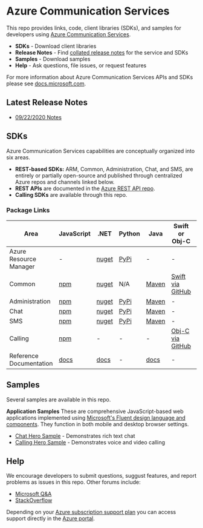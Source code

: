 # Azure Communication Services
This repo provides links, code, client libraries (SDKs), and samples for developers using [Azure Communication Services](https://azure.microsoft.com/en-us/services/communication-services/ ).

- **SDKs** - Download client libraries
- **Release Notes** - Find [collated release notes](https://github.com/Azure/Communication/tree/master/releasenotes) for the service and SDKs
- **Samples** - Download samples
- **Help** - Ask questions, file issues, or request features

For more information about Azure Communication Services APIs and SDKs please see [docs.microsoft.com](https://aka.ms/communication-services-docs).

## Latest Release Notes 
- [09/22/2020 Notes](./releasenotes/2020-September-22.md)

## SDKs

Azure Communication Services capabilities are conceptually organized into six areas. 
- **REST-based SDKs:** ARM, Common, Administration, Chat, and SMS, are entirely or partially open-source and published through centralized Azure repos and channels linked below. 
- **REST APIs** are documented in the [Azure REST API repo](https://github.com/Azure/azure-rest-api-specs).
- **Calling SDKs** are available through this repo. 

### Package Links


| Area           | JavaScript | .NET | Python | Java | Swift or Obj-C | Java (Android) | Other                          |
| -------------- | ---------- | ---- | ------ | ---- | -------------- | -------------- | ------------------------------ |
| Azure Resource Manager | -         | [nuget](https://www.nuget.org/packages/Azure.ResourceManager.Communication)    |   [PyPi](https://pypi.org/project/azure-mgmt-communication/)    |  -  | -              | -  | [Go via GitHub](https://github.com/Azure/azure-sdk-for-go/releases/tag/v46.3.0) |
| Common         | [npm](https://www.npmjs.com/package/@azure/communication-common)         | [nuget](https://www.nuget.org/packages/Azure.Communication.Common/)    | N/A      | [Maven](https://search.maven.org/search?q=a:azure-communication-common)   | [Swift via GitHub](https://github.com/Azure/azure-sdk-for-ios/releases/tag/1.0.0-beta.1)            | [Maven](https://search.maven.org/artifact/com.azure.android/azure-communication-common)             | -                              |
| Administration | [npm](https://www.npmjs.com/package/@azure/communication-administration)         | [nuget](https://www.nuget.org/packages/Azure.Communication.Administration)    | [PyPi](https://pypi.org/project/azure-communication-administration/)      | [Maven](https://search.maven.org/search?q=a:azure-communication-administration)   | -              | -              | -                            |
| Chat           | [npm](https://www.npmjs.com/package/@azure/communication-chat)        | [nuget](https://www.nuget.org/packages/Azure.Communication.Chat)     | [PyPi](https://pypi.org/project/azure-communication-chat/)     | [Maven](https://search.maven.org/search?q=a:azure-communication-chat)   | -  | -  | -                              |
| SMS            | [npm](https://www.npmjs.com/package/@azure/communication-sms)         | [nuget](https://www.nuget.org/packages/Azure.Communication.Sms)    | [PyPi](https://pypi.org/project/azure-communication-sms/)       | [Maven](https://search.maven.org/artifact/com.azure/azure-communication-sms)   | -              | -              | -                              |
| Calling        | [npm](https://www.npmjs.com/package/@azure/communication-calling)         | -      | -      | -     | [Obj-C via GitHub](https://github.com/Azure/Communication/releases/tag/v1.0.0-beta.2)     | [Maven](https://search.maven.org/artifact/com.azure.android/azure-communication-calling/)            | -                              |
| Reference Documentation     | [docs](https://azure.github.io/azure-sdk-for-js/communication.html)         | [docs](https://azure.github.io/azure-sdk-for-net/communication.html)      | -      | [docs](http://azure.github.io/azure-sdk-for-java/communication.html)     | -      | -            | -                              |

## Samples

Several samples are available in this repo.

**Application Samples**
These are comprehensive JavaScript-based web applications implemented using [Microsoft's Fluent design language and components](https://developer.microsoft.com/fluentui/). They function in both mobile and desktop browser settings.

- [Chat Hero Sample](..samples/../samples/Group%20Chat%20Hero%20Sample/Web/Chat) - Demonstrates rich text chat
- [Calling Hero Sample](..samples/../samples/Group%20Calling%20Hero%20Sample/Web/Calling) - Demonstrates voice and video calling

## Help

We encourage developers to submit questions, suggust features, and report problems as issues in this repo. Other forums include:

- [Microsoft Q&A](https://docs.microsoft.com/en-us/answers/index.html)
- [StackOverflow](https://stackoverflow.com/questions/tagged/azure+communication)

Depending on your [Azure subscription support plan](https://azure.microsoft.com/support/plans/) you can access support directly in the [Azure portal](https://azure.microsoft.com/en-us/support/create-ticket/).
